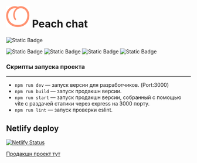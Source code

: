 # ![alt logo](Aftors/middle.messenger.praktikum.yandex/tree/sprint_1/src/../../../../../static/peach.svg) Peach chat

![Static Badge](https://img.shields.io/badge/ready-50%25-orange)

![Static Badge](https://img.shields.io/badge/build-passing-brightgreen)
![Static Badge](https://img.shields.io/badge/node-%5E20.7.0-blue)
![Static Badge](https://img.shields.io/badge/vite-%5E5.0.8-blue)
![Static Badge](https://img.shields.io/badge/Handlebars-%5E4.7.8-blue)

### Скрипты запуска проекта

---

-   `npm run dev` — запуск версии для разработчиков. (Port:3000)
-   `npm run build` — запуск продакшн версии.
-   `npm run start` — запуск продакшн версии, собранный с помощью vite с раздачей статики через express на 3000 порту.
-   `npm run lint` — запуск проверки eslint.

## Netlify deploy

[![Netlify Status](https://api.netlify.com/api/v1/badges/906e43b3-c64a-47b1-b451-dff64e13aeeb/deploy-status)](https://app.netlify.com/sites/venerable-gnome-ebc130/deploys)

[Продакшн проект тут](https://prod--venerable-gnome-ebc130.netlify.app/)

